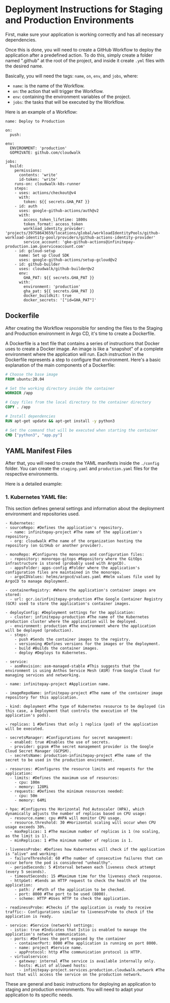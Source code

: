 
# Deployment Instructions for Staging and Production Environments

First, make sure your application is working correctly and has all necessary dependencies.

Once this is done, you will need to create a GitHub Workflow to deploy the application after a predefined action. To do this, simply create a folder named ".github" at the root of the project, and inside it create `.yml` files with the desired name.

Basically, you will need the tags: `name`, `on`, `env`, and `jobs`, where:

- `name`: is the name of the Workflow.
- `on`: the action that will trigger the Workflow.
- `env`: containing the environment variables of the project.
- `jobs`: the tasks that will be executed by the Workflow.

Here is an example of a Workflow:

```Workflow
name: Deploy to Production

on:
  push:

env:
  ENVIRONMENT: 'production'
  GOPRIVATE: github.com/cloudwalk

jobs:
  build:
    permissions:
      contents: 'write'
      id-token: 'write'
    runs-on: cloudwalk-k8s-runner
    steps:
    - uses: actions/checkout@v4
      with:
        token: ${{ secrets.GHA_PAT }}
    - id: auth
      uses: google-github-actions/auth@v2
      with:
        access_token_lifetime: 1800s
        token_format: access_token
        workload_identity_provider: 'projects/39758643659/locations/global/workloadIdentityPools/github-workload-identity-pool/providers/github-actions-identity-provider'
        service_account: 'gke-github-actions@infinitepay-production.iam.gserviceaccount.com'
    - id: gcloud-setup
      name: Set up Cloud SDK
      uses: google-github-actions/setup-gcloud@v2
    - id: github-builder
      uses: cloudwalk/github-builder@v2
      env:
        GHA_PAT: ${{ secrets.GHA_PAT }}
      with:
        environment: 'production'
        gha_pat: ${{ secrets.GHA_PAT }}
        docker_buildkit: true
        docker_secrets: '["id=GHA_PAT"]'
```

## Dockerfile

After creating the Workflow responsible for sending the files to the Staging and Production environment in Argo CD, it's time to create a Dockerfile.

A Dockerfile is a text file that contains a series of instructions that Docker uses to create a Docker image. An image is like a "snapshot" of a complete environment where the application will run. Each instruction in the Dockerfile represents a step to configure that environment. Here's a basic explanation of the main components of a Dockerfile:

```Dockerfile
# Choose the base image
FROM ubuntu:20.04

# Set the working directory inside the container
WORKDIR /app

# Copy files from the local directory to the container directory
COPY . /app

# Install dependencies
RUN apt-get update && apt-get install -y python3

# Set the command that will be executed when starting the container
CMD ["python3", "app.py"]
```

## YAML Manifest Files

After that, you will need to create the YAML manifests inside the `./config` folder. You can create the `staging.yaml` and `production.yaml` files for the respective environments.

Here is a detailed example:

### 1. Kubernetes YAML file:

This section defines general settings and information about the deployment environment and repositories used.

```Kubernetes
- Kubernetes:
- sourceRepo: #Defines the application's repository.
  - name: infinitepay-project #The name of the application's repository.
  - org: cloudwalk #The name of the organization hosting the repository (on GitHub or another provider).

- monoRepo: #Configures the monorepo and configuration files:
  - repository: monorepo-gitops #Repository where the GitOps infrastructure is stored (probably used with ArgoCD).
  - appsFolder: apps-config #Folder where the application's configuration files are maintained in the monorepo.
  - argoCDValues: helms/argocd/values.yaml #Helm values file used by ArgoCD to manage deployment.

- containerRegistry: #Where the application's container images are stored:
  - url: gcr.io/infinitepay-production #The Google Container Registry (GCR) used to store the application's container images.

- deployConfig: #Deployment settings for the application:
  - cluster: infinitepay-production #The name of the Kubernetes production cluster where the application will be deployed.
  - environment: production #The environment where the application will be deployed (production).
  - steps:
    - push #Sends the container images to the registry.
    - versioning #Defines versions for the images or the deployment.
    - build #Builds the container images.
    - deploy #Deploys to Kubernetes.

- service:
  - asmRevision: asm-managed-stable #This suggests that the environment is using Anthos Service Mesh (ASM) from Google Cloud for managing services and networking.

- name: infinitepay-project #Application name.

- imageRepoName: infinitepay-project #The name of the container image repository for this application.

- kind: deployment #The type of Kubernetes resource to be deployed (in this case, a Deployment that controls the execution of the application's pods).

- replicas: 1 #Defines that only 1 replica (pod) of the application will be executed.

- secretsManager: #Configurations for secret management:
  - enabled: true #Enables the use of secrets.
  - provider: gcpsm #The secret management provider is the Google Cloud Secret Manager (GCPSM).
  - secretsName: production-infinitepay-project #The name of the secret to be used in the production environment.

- resources: #Configures the resource limits and requests for the application:
  - limits: #Defines the maximum use of resources:
    - cpu: 100m
    - memory: 128Mi
  - requests: #Defines the minimum resources needed:
    - cpu: 50m
    - memory: 64Mi

- hpa: #Configures the Horizontal Pod Autoscaler (HPA), which dynamically adjusts the number of replicas based on CPU usage:
  - resource.name: cpu #HPA will monitor CPU usage.
  - resource.threshold: 30 #Horizontal scaling will occur when CPU usage exceeds 30%.
  - maxReplicas: 1 #The maximum number of replicas is 1 (no scaling, as the limit is 1).
  - minReplicas: 1 #The minimum number of replicas is 1.

- livenessProbe: #Defines how Kubernetes will check if the application is "alive" and working:
  - failureThreshold: 60 #The number of consecutive failures that can occur before the pod is considered "unhealthy".
  - periodSeconds: 5 #Interval between each liveness check attempt (every 5 seconds).
  - timeoutSeconds: 15 #Maximum time for the liveness check response.
  - httpGet: #Sends an HTTP request to check the health of the application:
    - path: / #Path of the application to be checked.
    - port: 8000 #The port to be used (8000).
    - scheme: HTTP #Uses HTTP to check the application.

- readinessProbe: #Checks if the application is ready to receive traffic:- Configurations similar to livenessProbe to check if the application is ready.

- service: #Service (network) settings:
  - istio: true #Indicates that Istio is enabled to manage the application's network communication.
  - ports: #Defines the port exposed by the container
    - containerPort: 8000 #The application is running on port 8000.
    - name: project #Service name.
    - appProtocol: http #The communication protocol is HTTP.
  - virtualservice:
    - gateway: internal #The service is available internally only.
    - hosts: #List of allowed hosts:
      - infinitepay-project.services.production.cloudwalk.network #The host that will access the service on the production network.
```

These are general and basic instructions for deploying an application to staging and production environments. You will need to adapt your application to its specific needs.
